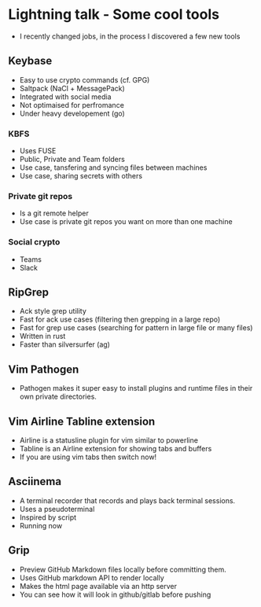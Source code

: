 # Lightning talk - Some cool tools

* I recently changed jobs, in the process I discovered a few new tools

## Keybase

* Easy to use crypto commands (cf. GPG)
* Saltpack (NaCl + MessagePack)
* Integrated with social media
* Not optimaised for perfromance
* Under heavy developement (go)

### KBFS

* Uses FUSE
* Public, Private and Team folders
* Use case, tansfering and syncing files between machines
* Use case, sharing secrets with others

### Private git repos

* Is a git remote helper
* Use case is private git repos you want on more than one machine

### Social crypto

* Teams
* Slack

## RipGrep

* Ack style grep utility
* Fast for ack use cases (filtering then grepping in a large repo)
* Fast for grep use cases (searching for pattern in large file or many files)
* Written in rust
* Faster than silversurfer (ag)

## Vim Pathogen

* Pathogen makes it super easy to install plugins and runtime files in their own private directories.

## Vim Airline Tabline extension

* Airline is a statusline plugin for vim similar to powerline
* Tabline is an Airline extension for showing tabs and buffers
* If you are using vim tabs then switch now!

## Asciinema

* A terminal recorder that records and plays back terminal sessions.
* Uses a pseudoterminal
* Inspired by script
* Running now

## Grip

* Preview GitHub Markdown files locally before committing them.
* Uses GitHub markdown API to render locally
* Makes the html page available via an http server
* You can see how it will look in github/gitlab before pushing
